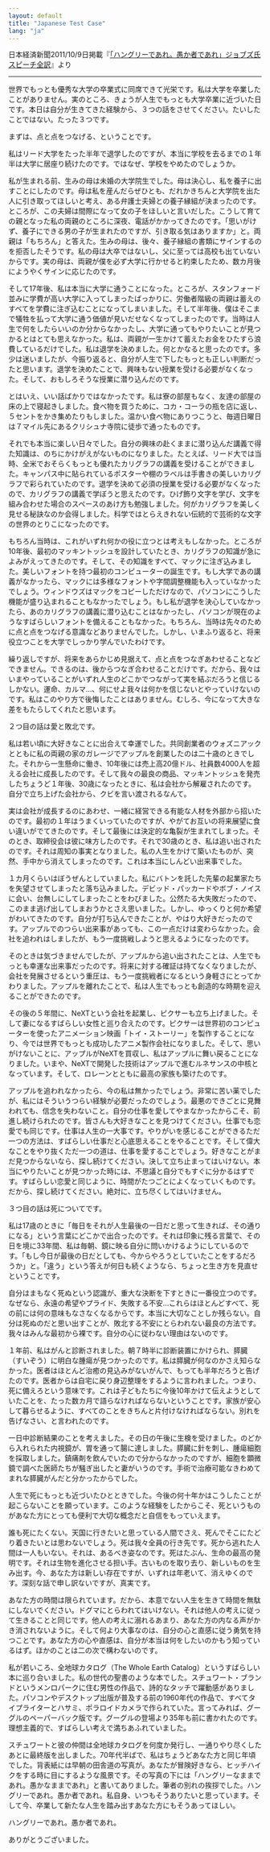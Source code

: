 ```yaml
---
layout: default
title: "Japanese Test Case"
lang: "ja"
---
```


日本経済新聞2011/10/9日掲載『[「ハングリーであれ。愚か者であれ」ジョブズ氏スピーチ全訳](https://www.nikkei.com/article/DGXZZO35455660Y1A001C1000000/)』より

---

世界でもっとも優秀な大学の卒業式に同席できて光栄です。私は大学を卒業したことがありません。実のところ、きょうが人生でもっとも大学卒業に近づいた日です。本日は自分が生きてきた経験から、３つの話をさせてください。たいしたことではない。たった３つです。

まずは、点と点をつなげる、ということです。

私はリード大学をたった半年で退学したのですが、本当に学校を去るまでの１年半は大学に居座り続けたのです。ではなぜ、学校をやめたのでしょうか。

私が生まれる前、生みの母は未婚の大学院生でした。母は決心し、私を養子に出すことにしたのです。母は私を産んだらぜひとも、だれかきちんと大学院を出た人に引き取ってほしいと考え、ある弁護士夫婦との養子縁組が決まったのです。ところが、この夫婦は間際になって女の子をほしいと言いだした。こうして育ての親となった私の両親のところに深夜、電話がかかってきたのです。「思いがけず、養子にできる男の子が生まれたのですが、引き取る気はありますか」と。両親は「もちろん」と答えた。生みの母は、後々、養子縁組の書類にサインするのを拒否したそうです。私の母は大卒ではないし、父に至っては高校も出ていないからです。実の母は、両親が僕を必ず大学に行かせると約束したため、数カ月後にようやくサインに応じたのです。

そして17年後、私は本当に大学に通うことになった。ところが、スタンフォード並みに学費が高い大学に入ってしまったばっかりに、労働者階級の両親は蓄えのすべてを学費に注ぎ込むことになってしまいました。そして半年後、僕はそこまで犠牲を払って大学に通う価値が見いだせなくなってしまったのです。当時は人生で何をしたらいいのか分からなかったし、大学に通ってもやりたいことが見つかるとはとても思えなかった。私は、両親が一生かけて蓄えたお金をひたすら浪費しているだけでした。私は退学を決めました。何とかなると思ったのです。多少は迷いましたが、今振り返ると、自分が人生で下したもっとも正しい判断だったと思います。退学を決めたことで、興味もない授業を受ける必要がなくなった。そして、おもしろそうな授業に潜り込んだのです。

とはいえ、いい話ばかりではなかったです。私は寮の部屋もなく、友達の部屋の床の上で寝起きしました。食べ物を買うために、コカ・コーラの瓶を店に返し、５セントをかき集めたりもしました。温かい食べ物にありつこうと、毎週日曜日は７マイル先にあるクリシュナ寺院に徒歩で通ったものです。

それでも本当に楽しい日々でした。自分の興味の赴くままに潜り込んだ講義で得た知識は、のちにかけがえがないものになりました。たとえば、リード大では当時、全米でおそらくもっとも優れたカリグラフの講義を受けることができました。キャンパス中に貼られているポスターや棚のラベルは手書きの美しいカリグラフで彩られていたのです。退学を決めて必須の授業を受ける必要がなくなったので、カリグラフの講義で学ぼうと思えたのです。ひげ飾り文字を学び、文字を組み合わせた場合のスペースのあけ方も勉強しました。何がカリグラフを美しく見せる秘訣なのか会得しました。科学ではとらえきれない伝統的で芸術的な文字の世界のとりこになったのです。

もちろん当時は、これがいずれ何かの役に立つとは考えもしなかった。ところが10年後、最初のマッキントッシュを設計していたとき、カリグラフの知識が急によみがえってきたのです。そして、その知識をすべて、マックに注ぎ込みました。美しいフォントを持つ最初のコンピューターの誕生です。もし大学であの講義がなかったら、マックには多様なフォントや字間調整機能も入っていなかったでしょう。ウィンドウズはマックをコピーしただけなので、パソコンにこうした機能が盛り込まれることもなかったでしょう。もし私が退学を決心していなかったら、あのカリグラフの講義に潜り込むことはなかったし、パソコンが現在のようなすばらしいフォントを備えることもなかった。もちろん、当時は先々のために点と点をつなげる意識などありませんでした。しかし、いまふり返ると、将来役立つことを大学でしっかり学んでいたわけです。

繰り返しですが、将来をあらかじめ見据えて、点と点をつなぎあわせることなどできません。できるのは、後からつなぎ合わせることだけです。だから、我々はいまやっていることがいずれ人生のどこかでつながって実を結ぶだろうと信じるしかない。運命、カルマ…、何にせよ我々は何かを信じないとやっていけないのです。私はこのやり方で後悔したことはありません。むしろ、今になって大きな差をもたらしてくれたと思います。

２つ目の話は愛と敗北です。

私は若い頃に大好きなことに出合えて幸運でした。共同創業者のウォズニアックとともに私の両親の家のガレージでアップルを創業したのは二十歳のときでした。それから一生懸命に働き、10年後には売上高20億ドル、社員数4000人を超える会社に成長したのです。そして我々の最良の商品、マッキントッシュを発売したちょうど１年後、30歳になったときに、私は会社から解雇されたのです。自分で立ち上げた会社から、クビを言い渡されるなんて。

実は会社が成長するのにあわせ、一緒に経営できる有能な人材を外部から招いたのです。最初の１年はうまくいっていたのですが、やがてお互いの将来展望に食い違いがでてきたのです。そして最後には決定的な亀裂が生まれてしまった。そのとき、取締役会は彼に味方したのです。それで30歳のとき、私は追い出されたのです。それは周知の事実となりました。私の人生をかけて築いたものが、突然、手中から消えてしまったのです。これは本当にしんどい出来事でした。

１カ月くらいはぼうぜんとしていました。私にバトンを託した先輩の起業家たちを失望させてしまったと落ち込みました。デビッド・パッカードやボブ・ノイスに会い、台無しにしてしまったことをわびました。公然たる大失敗だったので、このまま逃げ出してしまおうかとさえ思いました。しかし、ゆっくりと何か希望がわいてきたのです。自分が打ち込んできたことが、やはり大好きだったのです。アップルでのつらい出来事があっても、この一点だけは変わらなかった。会社を追われはしましたが、もう一度挑戦しようと思えるようになったのです。

そのときは気づきませんでしたが、アップルから追い出されたことは、人生でもっとも幸運な出来事だったのです。将来に対する確証は持てなくなりましたが、会社を発展させるという重圧は、もう一度挑戦者になるという身軽さにとってかわりました。アップルを離れたことで、私は人生でもっとも創造的な時期を迎えることができたのです。

その後の５年間に、NeXTという会社を起業し、ピクサーも立ち上げました。そして妻になるすばらしい女性と巡り合えたのです。ピクサーは世界初のコンピューターを使ったアニメーション映画「トイ・ストーリー」を製作することになり、今では世界でもっとも成功したアニメ製作会社になりました。そして、思いがけないことに、アップルがNeXTを買収し、私はアップルに舞い戻ることになりました。いまや、NeXTで開発した技術はアップルで進むルネサンスの中核となっています。そして、ロレーンとともに最高の家族も築けたのです。

アップルを追われなかったら、今の私は無かったでしょう。非常に苦い薬でしたが、私にはそういうつらい経験が必要だったのでしょう。最悪のできごとに見舞われても、信念を失わないこと。自分の仕事を愛してやまなかったからこそ、前進し続けられたのです。皆さんも大好きなことを見つけてください。仕事でも恋愛でも同じです。仕事は人生の一大事です。やりがいを感じることができるただ一つの方法は、すばらしい仕事だと心底思えることをやることです。そして偉大なことをやり抜くただ一つの道は、仕事を愛することでしょう。好きなことがまだ見つからないなら、探し続けてください。決して立ち止まってはいけない。本当にやりたいことが見つかった時には、不思議と自分でもすぐに分かるはずです。すばらしい恋愛と同じように、時間がたつごとによくなっていくものです。だから、探し続けてください。絶対に、立ち尽くしてはいけません。

３つ目の話は死についてです。

私は17歳のときに「毎日をそれが人生最後の一日だと思って生きれば、その通りになる」という言葉にどこかで出合ったのです。それは印象に残る言葉で、その日を境に33年間、私は毎朝、鏡に映る自分に問いかけるようにしているのです。「もし今日が最後の日だとしても、今からやろうとしていたことをするだろうか」と。「違う」という答えが何日も続くようなら、ちょっと生き方を見直せということです。

自分はまもなく死ぬという認識が、重大な決断を下すときに一番役立つのです。なぜなら、永遠の希望やプライド、失敗する不安…これらはほとんどすべて、死の前には何の意味もなさなくなるからです。本当に大切なことしか残らない。自分は死ぬのだと思い出すことが、敗北する不安にとらわれない最良の方法です。我々はみんな最初から裸です。自分の心に従わない理由はないのです。

１年前、私はがんと診断されました。朝７時半に診断装置にかけられ、膵臓（すいぞう）に明白な腫瘍が見つかったのです。私は膵臓が何なのかさえ知らなかった。医者はほとんど治癒の見込みがないがんで、もっても半年だろうと告げたのです。医者からは自宅に戻り身辺整理をするように言われました。つまり、死に備えろという意味です。これは子どもたちに今後10年かけて伝えようとしていたことを、たった数カ月で語らなければならないということです。家族が安心して暮らせるように、すべてのことをきちんと片付けなければならない。別れを告げなさい、と言われたのです。

一日中診断結果のことを考えました。その日の午後に生検を受けました。のどから入れられた内視鏡が、胃を通って腸に達しました。膵臓に針を刺し、腫瘍細胞を採取しました。鎮痛剤を飲んでいたので分からなかったのですが、細胞を顕微鏡で調べた医師たちが騒ぎ出したと妻がいうのです。手術で治療可能なきわめてまれな膵臓がんだと分かったからでした。

人生で死にもっとも近づいたひとときでした。今後の何十年かはこうしたことが起こらないことを願っています。このような経験をしたからこそ、死というものがあなた方にとっても便利で大切な概念だと自信をもっていえます。

誰も死にたくない。天国に行きたいと思っている人間でさえ、死んでそこにたどり着きたいとは思わないでしょう。死は我々全員の行き先です。死から逃れた人間は一人もいない。それは、あるべき姿なのです。死はたぶん、生命の最高の発明です。それは生物を進化させる担い手。古いものを取り去り、新しいものを生み出す。今、あなた方は新しい存在ですが、いずれは年老いて、消えゆくのです。深刻な話で申し訳ないですが、真実です。

あなた方の時間は限られています。だから、本意でない人生を生きて時間を無駄にしないでください。ドグマにとらわれてはいけない。それは他人の考えに従って生きることと同じです。他人の考えに溺れるあまり、あなた方の内なる声がかき消されないように。そして何より大事なのは、自分の心と直感に従う勇気を持つことです。あなた方の心や直感は、自分が本当は何をしたいのかもう知っているはず。ほかのことは二の次で構わないのです。

私が若いころ、全地球カタログ（The Whole Earth Catalog）というすばらしい本に巡り合いました。私の世代の聖書のような本でした。スチュワート・ブランドというメンロパークに住む男性の作品で、詩的なタッチで躍動感がありました。パソコンやデスクトップ出版が普及する前の1960年代の作品で、すべてタイプライターとハサミ、ポラロイドカメラで作られていた。言ってみれば、グーグルのペーパーバック版です。グーグルの登場より35年も前に書かれたのです。理想主義的で、すばらしい考えで満ちあふれていました。

スチュワートと彼の仲間は全地球カタログを何度か発行し、一通りやり尽くしたあとに最終版を出しました。70年代半ばで、私はちょうどあなた方と同じ年頃でした。背表紙には早朝の田舎道の写真が。あなたが冒険好きなら、ヒッチハイクをする時に目にするような風景です。その写真の下には「ハングリーなままであれ。愚かなままであれ」と書いてありました。筆者の別れの挨拶でした。ハングリーであれ。愚か者であれ。私自身、いつもそうありたいと思っています。そして今、卒業して新たな人生を踏み出すあなた方にもそうあってほしい。

ハングリーであれ。愚か者であれ。

ありがとうございました。
